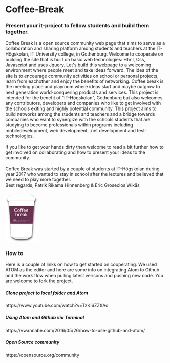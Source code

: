 # Coffee-Break
<h3>Present your it-project to fellow students and build them together.</h3>
Coffee Break is a open source community web page that aims to serve as a collaboration and sharing platform among students and teachers at the IT-Högskolan, IT University college, in Gothenburg. Welcome to cooperate on building the site that is built on basic web technologies: Html, Css, Javascript and uses Jquery. Let's build this webpage to a welcoming environment where people meet and take ideas forward. The idea of the site is to encourage community activities on school or personal projects, learn from eachother and enjoy the benefits of networking. Coffee break is the meeting place and playroom where ideas start and maybe outgrow to next generation world-conquering products and services. This project is intended for the benefit of "IT-Högskolan", Gothenburg but also welcomes any contributors, developers and companies who like to get involved with the schools exiting and highly potential community. This project aims to build networks among the students and teachers and a bridge towards companies who want to synergize with the schools students that are studying to become professionals within programs including mobiledevelopment, web development, .net development and test-technologies.
<br>
<br>
If you like to get your hands dirty then welcome to read a bit further how to get involved on collaborating and how to present your ideas to the community.
<br>
<br>
Coffee Break was started by a couple of students at IT-Högskolan during year 2017 who wanted to stay in school after the lectures and believed that we need to play more together.
<br>
Best regards,
Patrik Rikama Hinnenberg & Eric Groseclos Wikås
<br>
<br>
<img id="logo" alt="coffee mug" src="media/cofee_break_logo.png" width="20%">

<h3>How to</h3>
Here is a couple of links on how to get started on cooperating. We used ATOM as the editor and here are some info on integrating Atom to Github and the work flow when pulling latest verisons and pushing new code. You are welcome to fork the project.

<h5>Clone project to local folder and Atom</h5>
https://www.youtube.com/watch?v=TzKi6ZZtIAo

<h5>Using Atom and Github via Terminal</h5>
https://vwannabe.com/2016/05/26/how-to-use-github-and-atom/

<h5>Open Source community</h5>
https://opensource.org/community
